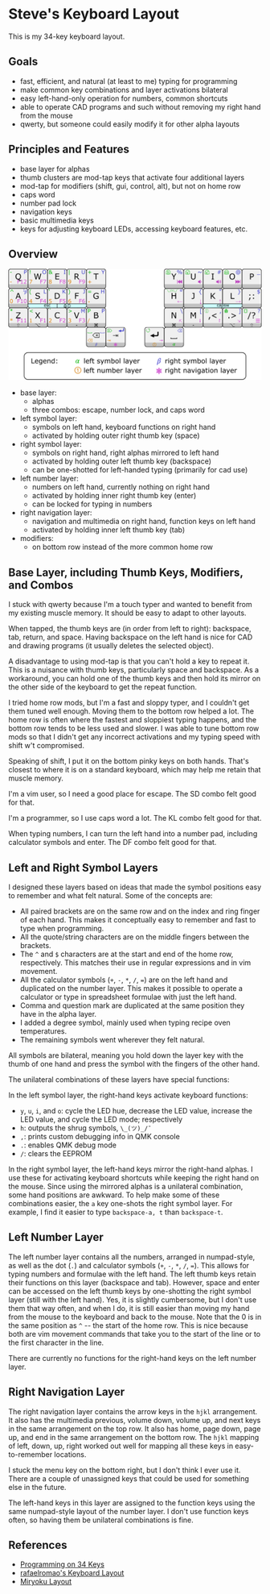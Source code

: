 # Steve's Keyboard Layout

This is my 34-key keyboard layout.

## Goals
  - fast, efficient, and natural (at least to me) typing for programming
  - make common key combinations and layer activations bilateral
  - easy left-hand-only operation for numbers, common shortcuts
  - able to operate CAD programs and such without removing my right hand from the mouse
  - qwerty, but someone could easily modify it for other alpha layouts

## Principles and Features
  - base layer for alphas
  - thumb clusters are mod-tap keys that activate four additional layers
  - mod-tap for modifiers (shift, gui, control, alt), but not on home row
  - caps word
  - number pad lock
  - navigation keys
  - basic multimedia keys
  - keys for adjusting keyboard LEDs, accessing keyboard features, etc.

## Overview

![Keyboard Layout](layout.png)

  - base layer:
    - alphas
    - three combos: escape, number lock, and caps word
  - left symbol layer:
    - symbols on left hand, keyboard functions on right hand
    - activated by holding outer right thumb key (space)
  - right symbol layer:
    - symbols on right hand, right alphas mirrored to left hand
    - activated by holding outer left thumb key (backspace)
    - can be one-shotted for left-handed typing (primarily for cad use)
  - left number layer:
    - numbers on left hand, currently nothing on right hand
    - activated by holding inner right thumb key (enter)
    - can be locked for typing in numbers
  - right navigation layer:
    - navigation and multimedia on right hand, function keys on left hand
    - activated by holding inner left thumb key (tab)
  - modifiers:
    - on bottom row instead of the more common home row

## Base Layer, including Thumb Keys, Modifiers, and Combos

I stuck with qwerty because I'm a touch typer and wanted to benefit from my existing muscle memory. It should be easy to adapt to other layouts.

When tapped, the thumb keys are (in order from left to right): backspace, tab, return, and space. Having backspace on the left hand is nice for CAD and drawing programs (it usually deletes the selected object).

A disadvantage to using mod-tap is that you can't hold a key to repeat it. This is a nuisance with thumb keys, particularly space and backspace. As a workaround, you can hold one of the thumb keys and then hold its mirror on the other side of the keyboard to get the repeat function.

I tried home row mods, but I'm a fast and sloppy typer, and I couldn't get them tuned well enough. Moving them to the bottom row helped a lot. The home row is often where the fastest and sloppiest typing happens, and the bottom row tends to be less used and slower. I was able to tune bottom row mods so that I didn't get any incorrect activations and my typing speed with shift w\'t compromised.

Speaking of shift, I put it on the bottom pinky keys on both hands. That's closest to where it is on a standard keyboard, which may help me retain that muscle memory.

I'm a vim user, so I need a good place for escape. The SD combo felt good for that.

I'm a programmer, so I use caps word a lot. The KL combo felt good for that.

When typing numbers, I can turn the left hand into a number pad, including calculator symbols and enter. The DF combo felt good for that.

## Left and Right Symbol Layers

I designed these layers based on ideas that made the symbol positions easy to remember and what felt natural. Some of the concepts are:

- All paired brackets are on the same row and on the index and ring finger of each hand. This makes it conceptually easy to remember and fast to type when programming.
- All the quote/string characters are on the middle fingers between the brackets.
- The `^` and `$` characters are at the start and end of the home row, respectively. This matches their use in regular expressions and in vim movement.
- All the calculator symbols (`+`, `-`, `*`, `/`, `=`) are on the left hand and duplicated on the number layer. This makes it possible to operate a calculator or type in spreadsheet formulae with just the left hand.
- Comma and question mark are duplicated at the same position they have in the alpha layer.
- I added a degree symbol, mainly used when typing recipe oven temperatures.
- The remaining symbols went wherever they felt natural.

All symbols are bilateral, meaning you hold down the layer key with the thumb of one hand and press the symbol with the fingers of the other hand.


The unilateral combinations of these layers have special functions:

In the left symbol layer, the right-hand keys activate keyboard functions:
  - `y`, `u`, `i`, and `o`: cycle the LED hue, decrease the LED value, increase the LED value, and cycle the LED mode; respectively
  - `h`: outputs the shrug symbols, `\_(ツ)_/¯`
  - `,`: prints custom debugging info in QMK console
  - `.`: enables QMK debug mode
  - `/`: clears the EEPROM

In the right symbol layer, the left-hand keys mirror the right-hand alphas. I use these for activating keyboard shortcuts while keeping the right hand on the mouse. Since using the mirrored alphas is a unilateral combination, some hand positions are awkward. To help make some of these combinations easier, the `a` key one-shots the right symbol layer. For example, I find it easier to type `backspace-a, t` than `backspace-t`.

## Left Number Layer

The left number layer contains all the numbers, arranged in numpad-style, as well as the dot (`.`) and calculator symbols (`+`, `-`, `*`, `/`, `=`). This allows for typing numbers and formulae with the left hand. The left thumb keys retain their functions on this layer (backspace and tab). However, space and enter can be accessed on the left thumb keys by one-shotting the right symbol layer (still with the left hand). Yes, it is slightly cumbersome, but I don't use them that way often, and when I do, it is still easier than moving my hand from the mouse to the keyboard and back to the mouse. Note that the 0 is in the same position as `^` -- the start of the home row. This is nice because both are vim movement commands that take you to the start of the line or to the first character in the line.

There are currently no functions for the right-hand keys on the left number layer.

## Right Navigation Layer

The right navigation layer contains the arrow keys in the `hjkl` arrangement. It also has the multimedia previous, volume down, volume up, and next keys in the same arrangement on the top row. It also has home, page down, page up, and end in the same arrangement on the bottom row. The `hjkl` mapping of left, down, up, right worked out well for mapping all these keys in easy-to-remember locations.

I stuck the menu key on the bottom right, but I don't think I ever use it. There are a couple of unassigned keys that could be used for something else in the future.

The left-hand keys in this layer are assigned to the function keys using the same numpad-style layout of the number layer. I don't use function keys often, so having them be unilateral combinations is fine.

## References

- [Programming on 34 Keys](https://peppe.rs/posts/programming_on_34_keys)
- [rafaelromao's Keyboard Layout](https://github.com/rafaelromao/keyboards)
- [Miryoku Layout](https://github.com/manna-harbour/miryoku)
